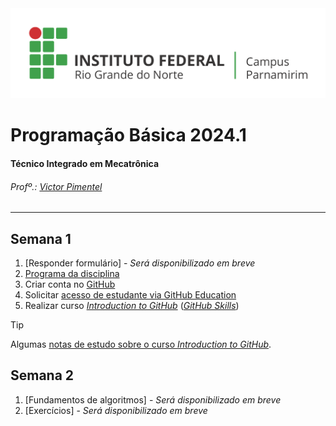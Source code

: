 
<div>
  <img src="images/Horizontal_Cortado_Novo.png">
</div>


# Programação Básica 2024.1

#### Técnico Integrado em Mecatrônica
###### Profº.: [Victor Pimentel](https://github.com/v-cap)
<!-- ###### Classrooms: 
 - [MECA_1M](https://classroom.google.com/c/Njg0ODQxNzQzOTQw?cjc=5bdy3lg)
 - [MECA_1V](https://classroom.google.com/c/Njk3NzE2NzA3NTk2?cjc=brrwrfv)
 -->
---
## Semana 1
1. [Responder formulário] - _Será disponibilizado em breve_
2. [Programa da disciplina](content/EmentaProgramacaoBasica.pdf)
3. Criar conta no [GitHub](https://github.com/)
4. Solicitar [acesso de estudante via GitHub Education](https://github.com/education/students)
5. Realizar curso [_Introduction to GitHub_](https://github.com/skills/introduction-to-github) ([_GitHub Skills_](https://skills.github.com/))
> [!TIP]
> Algumas [notas de estudo sobre o curso _Introduction to GitHub_](/content/study_notes/introduction-to-github.md).

## Semana 2
1. [Fundamentos de algoritmos] - _Será disponibilizado em breve_
2. [Exercícios] - _Será disponibilizado em breve_
